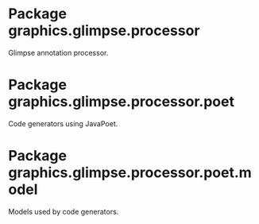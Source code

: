 # Package graphics.glimpse.processor

Glimpse annotation processor.

# Package graphics.glimpse.processor.poet

Code generators using JavaPoet.

# Package graphics.glimpse.processor.poet.model

Models used by code generators.
